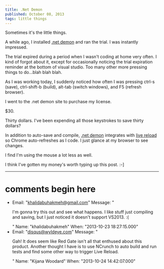 ```yaml
---
title: .Net Demon
published: October 08, 2013
tags: little things
---
```



Sometimes it's the little things.

A while ago, I installed [.net demon] and ran the trial. I was instantly impressed. 

The trial expired during a period when I wasn't coding at home very often. I kind of forgot about it, except for occasionally noticing the trial expiration reminder at the bottom of visual studio. Too many other more pressing things to do...blah blah blah.

As I was working today, I suddenly noticed how often I was pressing ctrl-s (save), ctrl-shift-b (build), alt-tab (switch windows), and F5 (refresh browser).

I went to the .net demon site to purchase my license. 

$30. 

Thirty dollars. I've been expending all those keystrokes to save thirty dollars?

In addition to auto-save and compile, [.net demon] integrates with [live reload] so Chrome auto-refreshes as I code. I just glance at my browser to see changes.

I find I'm using the mouse a lot less as well.

I think I've gotten my money's worth typing up this post. :-]


[.net demon]: https://www.red-gate.com/products/dotnet-development/dotnet-demon/
[live reload]: https://chrome.google.com/webstore/detail/livereload/jnihajbhpnppcggbcgedagnkighmdlei

---
# comments begin here

- Email: "khalidabuhakmeh@gmail.com"
  Message: "<p>I'm gonna try this out and see what happens. I like stuff just compiling and saving, but I just noticed it doesn't support VS2013. :(</p>"
  Name: "khalidabuhakmeh"
  When: "2013-10-23 18:27:15.000"
- Email: "disqus@wyldeye.com"
  Message: "<p>Gah! It does seem like Red Gate isn't all that enthused about this product. Another thought I have is to use NCrunch to auto build and run tests and find some other way to trigger Live Reload.</p>"
  Name: "Kijana Woodard"
  When: "2013-10-24 14:42:07.000"